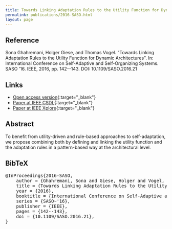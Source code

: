 ```yaml
---
title: Towards Linking Adaptation Rules to the Utility Function for Dynamic Architectures
permalink: publications/2016-SASO.html
layout: page
---
```


## Reference
Sona Ghahremani, Holger Giese, and Thomas Vogel. "Towards Linking Adaptation Rules to the Utility Function for Dynamic Architectures". In: International Conference on Self-Adaptive and Self-Organizing Systems. SASO ’16. IEEE, 2016, pp. 142--143. DOI: 10.1109/SASO.2016.21

## Links
* [Open access version](https://arxiv.org/abs/1805.03599){:target="_blank"}
* [Paper at IEEE CSDL](http://doi.ieeecomputersociety.org/10.1109/SASO.2016.21){:target="_blank"}
* [Paper at IEEE Xplore](https://doi.org/10.1109/SASO.2016.21){:target="_blank"}


## Abstract
To benefit from utility-driven and rule-based approaches to self-adaptation, we propose combining both by defining and linking the utility function and the adaptation rules in a pattern-based way at the architectural level.

## BibTeX

<div class="bibtex">
<pre>@InProceedings{2016-SASO,
    author = {Ghahremani, Sona and Giese, Holger and Vogel, Thomas},
    title = {Towards Linking Adaptation Rules to the Utility Function for Dynamic Architectures},
    year = {2016},
    booktitle = {International Conference on Self-Adaptive and Self-Organizing Systems},
    series = {SASO~'16},
    publisher = {IEEE},
    pages = {142--143},
    doi = {10.1109/SASO.2016.21},
}</pre>
</div>
